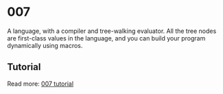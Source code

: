 # 007

A language, with a compiler and tree-walking evaluator. All the tree nodes are first-class values in the language, and you can build your program dynamically using macros.

## Tutorial

Read more: [007 tutorial](http://masak.github.io/007/)
